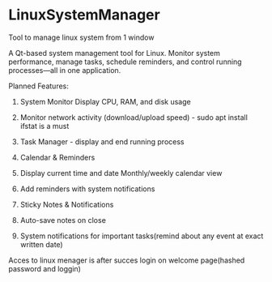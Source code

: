 # LinuxSystemManager
Tool to manage linux system from 1 window

A Qt-based system management tool for Linux. Monitor system performance, manage tasks, schedule reminders, and control running processes—all in one application. 

Planned Features:
1. System Monitor Display CPU, RAM, and disk usage
2. Monitor network activity (download/upload speed) - sudo apt install ifstat is a must

3. Task Manager - display and end running process
4. Calendar & Reminders
5. Display current time and date Monthly/weekly calendar view
6. Add reminders with system notifications
7. Sticky Notes & Notifications
8. Auto-save notes on close
9. System notifications for important tasks(remind about any event at exact written date)

Acces to linux menager is after succes login on welcome page(hashed password and loggin)
